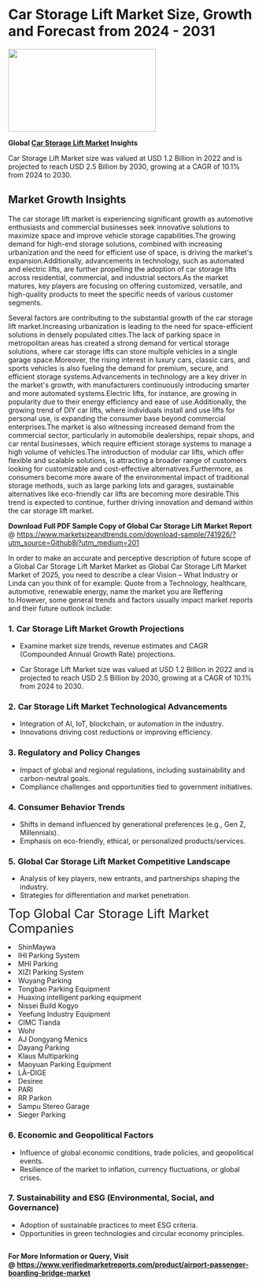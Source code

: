 <H1>Car Storage Lift Market Size, Growth and Forecast from 2024 - 2031</H1><img class="aligncenter size-medium wp-image-584254" src="https://thirdeyenews.in/wp-content/uploads/2024/09/Global-Market-Research-300x168.jpeg" alt="" width="300" height="168" /><p><strong>Global&nbsp;<a href="https://www.marketsizeandtrends.com/download-sample/741926/?utm_source=Github8j?utm_medium=201">Car Storage Lift Market</a> Insights</strong></p><p>Car Storage Lift Market size was valued at USD 1.2 Billion in 2022 and is projected to reach USD 2.5 Billion by 2030, growing at a CAGR of 10.1% from 2024 to 2030.</p><p><h2>Market Growth Insights</h2> <p>The car storage lift market is experiencing significant growth as automotive enthusiasts and commercial businesses seek innovative solutions to maximize space and improve vehicle storage capabilities.The growing demand for high-end storage solutions, combined with increasing urbanization and the need for efficient use of space, is driving the market's expansion.Additionally, advancements in technology, such as automated and electric lifts, are further propelling the adoption of car storage lifts across residential, commercial, and industrial sectors.As the market matures, key players are focusing on offering customized, versatile, and high-quality products to meet the specific needs of various customer segments.</p> <p>Several factors are contributing to the substantial growth of the car storage lift market.Increasing urbanization is leading to the need for space-efficient solutions in densely populated cities.The lack of parking space in metropolitan areas has created a strong demand for vertical storage solutions, where car storage lifts can store multiple vehicles in a single garage space.Moreover, the rising interest in luxury cars, classic cars, and sports vehicles is also fueling the demand for premium, secure, and efficient storage systems.Advancements in technology are a key driver in the market's growth, with manufacturers continuously introducing smarter and more automated systems.Electric lifts, for instance, are growing in popularity due to their energy efficiency and ease of use.Additionally, the growing trend of DIY car lifts, where individuals install and use lifts for personal use, is expanding the consumer base beyond commercial enterprises.The market is also witnessing increased demand from the commercial sector, particularly in automobile dealerships, repair shops, and car rental businesses, which require efficient storage systems to manage a high volume of vehicles.The introduction of modular car lifts, which offer flexible and scalable solutions, is attracting a broader range of customers looking for customizable and cost-effective alternatives.Furthermore, as consumers become more aware of the environmental impact of traditional storage methods, such as large parking lots and garages, sustainable alternatives like eco-friendly car lifts are becoming more desirable.This trend is expected to continue, further driving innovation and demand within the car storage lift market.<p><span class=""><strong>Download Full PDF Sample Copy of Global Car Storage Lift Market Report</strong> @ <a href="https://www.marketsizeandtrends.com/download-sample/741926/?utm_source=Github8j?utm_medium=201" target="_blank">https://www.marketsizeandtrends.com/download-sample/741926/?utm_source=Github8j?utm_medium=201</a></span></p><p>In order to make an accurate and perceptive description of future scope of a Global&nbsp;Car Storage Lift Market Market as Global&nbsp;Car Storage Lift Market Market of 2025, you need to describe a clear Vision &ndash; What Industry or Linda can you think of for example: Quote from a Technology, healthcare, automotive, renewable energy, name the market you are Reffering to.However, some general trends and factors usually impact market reports and their future outlook include:</p><h3>1.&nbsp;<strong>Car Storage Lift Market Growth Projections</strong></h3><ul><li>Examine market size trends, revenue estimates and CAGR (Compounded Annual Growth Rate) projections.</li><li><p>Car Storage Lift Market size was valued at USD 1.2 Billion in 2022 and is projected to reach USD 2.5 Billion by 2030, growing at a CAGR of 10.1% from 2024 to 2030.</p></li></ul><h3>2.&nbsp;<strong>Car Storage Lift Market Technological Advancements</strong></h3><ul><li>Integration of AI, IoT, blockchain, or automation in the industry.</li><li>Innovations driving cost reductions or improving efficiency.</li></ul><h3>3.&nbsp;<strong>Regulatory and Policy Changes</strong></h3><ul><li>Impact of global and regional regulations, including sustainability and carbon-neutral goals.</li><li>Compliance challenges and opportunities tied to government initiatives.</li></ul><h3>4.&nbsp;<strong>Consumer Behavior Trends</strong></h3><ul><li>Shifts in demand influenced by generational preferences (e.g., Gen Z, Millennials).</li><li>Emphasis on eco-friendly, ethical, or personalized products/services.</li></ul><h3>5.&nbsp;<strong>Global Car Storage Lift Market Competitive Landscape</strong></h3><ul><li>Analysis of key players, new entrants, and partnerships shaping the industry.</li><li>Strategies for differentiation and market penetration.</li></ul><p data-pm-slice="1 1 []"><span style="color: inherit; font-family: inherit; font-size: 25px;">Top Global Car Storage Lift Market Companies</span></p><div class="" data-test-id=""><p><li>ShinMaywa</li><li> IHI Parking System</li><li> MHI Parking</li><li> XIZI Parking System</li><li> Wuyang Parking</li><li> Tongbao Parking Equipment</li><li> Huaxing intelligent parking equipment</li><li> Nissei Build Kogyo</li><li> Yeefung Industry Equipment</li><li> CIMC Tianda</li><li> Wohr</li><li> AJ Dongyang Menics</li><li> Dayang Parking</li><li> Klaus Multiparking</li><li> Maoyuan Parking Equipment</li><li> LÃ–DIGE</li><li> Desiree</li><li> PARI</li><li> RR Parkon</li><li> Sampu Stereo Garage</li><li> Sieger Parking</li></p></div><h3>6.&nbsp;<strong>Economic and Geopolitical Factors</strong></h3><ul><li>Influence of global economic conditions, trade policies, and geopolitical events.</li><li>Resilience of the market to inflation, currency fluctuations, or global crises.</li></ul><h3>7.&nbsp;<strong>Sustainability and ESG (Environmental, Social, and Governance)</strong></h3><ul><li>Adoption of sustainable practices to meet ESG criteria.</li><li>Opportunities in green technologies and circular economy principles.</li></ul><h2><strong style="font-size: 14px;">For More Information or Query, Visit @&nbsp;</strong><a style="background-color: #ffffff; font-size: 14px;" href="https://www.marketsizeandtrends.com/report/car-storage-lift-market/" target="_blank">https://www.verifiedmarketreports.com/product/airport-passenger-boarding-bridge-market</a></h2>